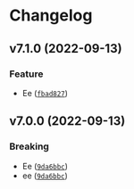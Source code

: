 # Changelog

<!--next-version-placeholder-->

## v7.1.0 (2022-09-13)
### Feature
* Ee ([`fbad827`](https://github.com/Youngmin-An/test-pipeline-as-code/commit/fbad8279ea22bf549b79214f15f57ed4c59a5831))

## v7.0.0 (2022-09-13)
### Breaking
* Ee ([`9da6bbc`](https://github.com/Youngmin-An/test-pipeline-as-code/commit/9da6bbc5935d773e53b799ffea34d8788953a343))
* ee ([`9da6bbc`](https://github.com/Youngmin-An/test-pipeline-as-code/commit/9da6bbc5935d773e53b799ffea34d8788953a343))
